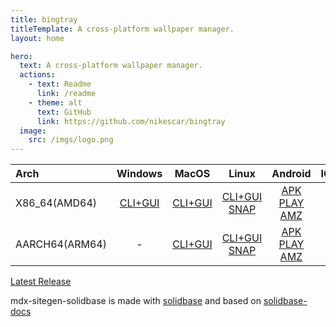 ```yaml
---
title: bingtray
titleTemplate: A cross-platform wallpaper manager.
layout: home

hero:
  text: A cross-platform wallpaper manager.
  actions:
    - text: Readme
      link: /readme
    - theme: alt
      text: GitHub
      link: https://github.com/nikescar/bingtray
  image:
    src: /imgs/logo.png
---
```


| Arch          | Windows        | MacOS         | Linux        | Android        | IOS         |
|:--------------|:--------------:|:-------------:|:------------:|:--------------:|--------------:|
| X86_64(AMD64) | [CLI+GUI](https://github.com/nikescar/bingtray/releases/latest/download/bingtray-x86_64-pc-windows-msvc.tar.gz) | [CLI+GUI](https://github.com/nikescar/bingtray/releases/latest/download/bingtray-x86_64-apple-darwin.tar.gz) | [CLI+GUI](https://github.com/nikescar/bingtray/releases/latest/download/bingtray-x86_64-unknown-linux-musl.tar.gz) [SNAP](https://snapcraft.io/bingtray) | [APK](https://github.com/nikescar/bingtray/releases/latest/download/bingtray-all-signed.apk) [PLAY](https://play.google.com/store/apps/details?id=pe.nikescar.bingtray) [AMZ](https://www.amazon.com/dp/B0FNVRM146) | - |
| AARCH64(ARM64)| - | [CLI+GUI](https://github.com/nikescar/bingtray/releases/latest/download/bingtray-aarch64-apple-darwin.tar.gz) | [CLI+GUI](https://github.com/nikescar/bingtray/releases/latest/download/bingtray-aarch64-linux-android.tar.gz) [SNAP](https://snapcraft.io/bingtray) | [APK](https://github.com/nikescar/bingtray/releases/latest/download/bingtray-all-signed.apk) [PLAY](https://play.google.com/store/apps/details?id=pe.nikescar.bingtray) [AMZ](https://www.amazon.com/dp/B0FNVRM146) | - |

[Latest Release](https://github.com/nikescar/bingtray/releases)<br/>


mdx-sitegen-solidbase is made with [solidbase](https://solidbase.dev/) and based on [solidbase-docs](https://github.com/kobaltedev/solidbase/tree/main/docs)